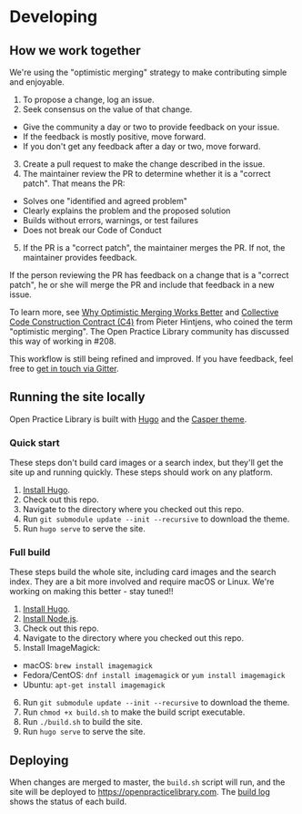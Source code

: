 # Developing

## How we work together

We're using the "optimistic merging" strategy to make contributing simple and enjoyable.

1. To propose a change, log an issue.
2. Seek consensus on the value of that change.
  - Give the community a day or two to provide feedback on your issue.
  - If the feedback is mostly positive, move forward.
  - If you don't get any feedback after a day or two, move forward.
3. Create a pull request to make the change described in the issue.
4. The maintainer review the PR to determine whether it is a "correct patch". That means the PR:
  - Solves one "identified and agreed problem"
  - Clearly explains the problem and the proposed solution
  - Builds without errors, warnings, or test failures
  - Does not break our Code of Conduct  
5. If the PR is a "correct patch", the maintainer merges the PR. If not, the maintainer provides feedback.

If the person reviewing the PR has feedback on a change that is a "correct patch", he or she will merge the PR and include that feedback in a new issue.

To learn more, see [Why Optimistic Merging Works Better](http://hintjens.com/blog:106) and [Collective Code Construction Contract (C4)](https://rfc.zeromq.org/spec:42/C4/) from Pieter Hintjens, who coined the term "optimistic merging". The Open Practice Library community has discussed this way of working in #208.

This workflow is still being refined and improved. If you have feedback, feel free to [get in touch via Gitter](https://gitter.im/openpracticelibrary/).

## Running the site locally
Open Practice Library is built with [Hugo](http://gohugo.io/) and the [Casper theme](https://github.com/vjeantet/hugo-theme-casper).

### Quick start
These steps don't build card images or a search index, but they'll get the site up and running quickly. These steps should work on any platform.

1. [Install Hugo](https://gohugo.io/getting-started/installing/).
2. Check out this repo.
3. Navigate to the directory where you checked out this repo.
4. Run `git submodule update --init --recursive` to download the theme.
5. Run `hugo serve` to serve the site.

### Full build
These steps build the whole site, including card images and the search index. They are a bit more involved and require macOS or Linux. We're working on making this better - stay tuned!!

1. [Install Hugo](https://gohugo.io/getting-started/installing/).
2. [Install Node.js](https://nodejs.org/en/download/).
3. Check out this repo.
4. Navigate to the directory where you checked out this repo.
5. Install ImageMagick:
  - macOS: `brew install imagemagick`
  - Fedora/CentOS: `dnf install imagemagick` or `yum install imagemagick`
  - Ubuntu: `apt-get install imagemagick`
6. Run `git submodule update --init --recursive` to download the theme.
7. Run `chmod +x build.sh` to make the build script executable.
8. Run `./build.sh` to build the site.
9. Run `hugo serve` to serve the site.

## Deploying

When changes are merged to master, the `build.sh` script will run, and the site will be deployed to https://openpracticelibrary.com. The [build log](https://app.netlify.com/sites/openpracticelibrary/deploys?filter=master) shows the status of each build.
